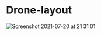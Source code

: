 # Drone-layout

![Screenshot 2021-07-20 at 21 31 01](https://user-images.githubusercontent.com/71601381/126379511-b3265175-fc31-4200-b4f3-c7006614af6b.png)

